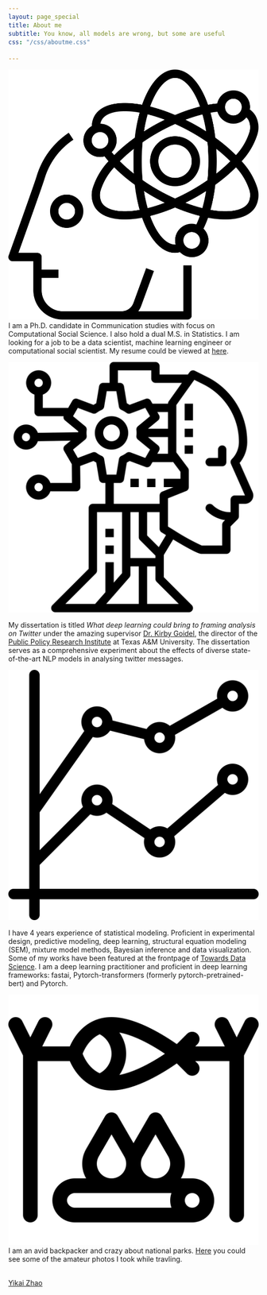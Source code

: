 ```yaml
---
layout: page_special
title: About me
subtitle: You know, all models are wrong, but some are useful
css: "/css/aboutme.css"

---
```

<head>
  <link rel="stylesheet" href="scss_icon.css">
</head>


<div id="aboutme-section">

<p class="about-text">
<img class = "external-icon" src="/img/brain.svg" alt="image">
<!--<span href="/img/function.png" class="about-icon"> </span>-->
I am a Ph.D. candidate in Communication studies with focus on Computational Social Science.  I also hold a dual M.S. in Statistics. I am looking for a job to be a data scientist, machine learning engineer or computational social scientist. My resume could be viewed at <a href = "/resume" target="_blank">here</a>.
</p>

<p class="about-text">
<img class = "external-icon" src="/img/ai.svg" alt="image">

My dissertation is titled <i>What deep learning could bring to framing analysis on Twitter</i> under the amazing supervisor <a href = "https://comm.tamu.edu/kirby-goidel/" target="_blank">Dr. Kirby Goidel</a>, the director of the <a href = "https://ppri.tamu.edu/" target="_blank">Public Policy Research Institute</a> at Texas A&M University. The dissertation serves as a comprehensive experiment about the effects of diverse state-of-the-art NLP models in analysing twitter messages.
</p>

<p class="about-text">
<img class = "external-icon" src="/img/stats.svg" alt="image">

 I have 4 years experience of statistical modeling. Proficient in experimental design, predictive modeling, deep learning, structural equation modeling (SEM), mixture model methods, Bayesian inference and data visualization. Some of my works have been featured at the frontpage of <a href = "https://towardsdatascience.com/@davidzhao_25439/">Towards Data Science</a>. I am a deep learning practitioner and proficient in deep learning frameworks: fastai, Pytorch-transformers (formerly pytorch-pretrained-bert) and Pytorch. 
</p>


<p class="about-text">
<img class = "external-icon" src="/img/bonfire.svg" alt="image">
I am an avid backpacker and crazy about national parks. <a href = "https://davidykzhao.github.io/lens-page/">Here</a> you could see some of the amateur photos I took while travling.
</p>

<br>

<script type="text/javascript" src="https://platform.linkedin.com/badges/js/profile.js" async defer></script>


</div>

<div class="LI-profile-badge"  data-version="v1" data-size="medium" data-locale="zh_CN" data-type="vertical" data-theme="light" data-vanity="yikaizhao"><a class="LI-simple-link" href='https://www.linkedin.com/in/yikaizhao?trk=profile-badge'>Yikai Zhao</a></div>







